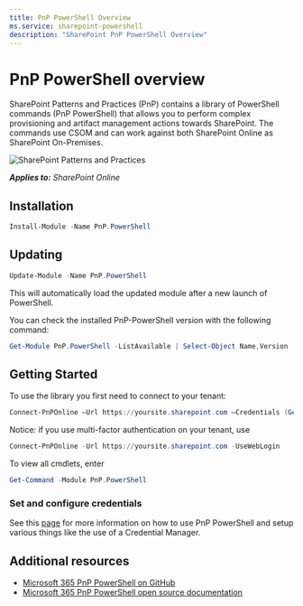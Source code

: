 ```yaml
---
title: PnP PowerShell Overview
ms.service: sharepoint-powershell
description: "SharePoint PnP PowerShell Overview"
---
```



# PnP PowerShell overview

SharePoint Patterns and Practices (PnP) contains a library of PowerShell commands (PnP PowerShell) that allows you to perform complex provisioning and artifact management actions towards SharePoint. The commands use CSOM and can work against both SharePoint Online as SharePoint On-Premises.

![SharePoint Patterns and Practices](https://devofficecdn.azureedge.net/media/Default/PnP/sppnp.png)

_**Applies to:** SharePoint Online_

## Installation #

```powershell
Install-Module -Name PnP.PowerShell
```

## Updating ##

```powershell
Update-Module -Name PnP.PowerShell
``` 

This will automatically load the updated module after a new launch of PowerShell.

You can check the installed PnP-PowerShell version with the following command:

```powershell
Get-Module PnP.PowerShell -ListAvailable | Select-Object Name,Version | Sort-Object Version -Descending
```

## Getting Started #

To use the library you first need to connect to your tenant:

```powershell
Connect-PnPOnline –Url https://yoursite.sharepoint.com –Credentials (Get-Credential)
```

Notice: if you use multi-factor authentication on your tenant, use 

```powershell
Connect-PnPOnline -Url https://yoursite.sharepoint.com -UseWebLogin
```

To view all cmdlets, enter

```powershell
Get-Command -Module PnP.PowerShell
```

### Set and configure credentials ##
See this [page](https://pnp.github.io/powershell/) for more information on how to use PnP PowerShell and setup various things like the use of a Credential Manager.



## Additional resources
<a name="bk_addresources"> </a>

-  [Microsoft 365 PnP PowerShell on GitHub](https://github.com/pnp/PnP-PowerShell)
-  [Microsoft 365 PnP PowerShell open source documentation](https://pnp.github.io/powershell)
